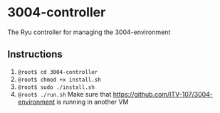 # 3004-controller
The Ryu controller for managing the 3004-environment

## Instructions
1. `@root$ cd 3004-controller`
2. `@root$ chmod +x install.sh`
3. `@root$ sudo ./install.sh`
4. `@root$ ./run.sh`
Make sure that https://github.com/ITV-107/3004-environment is running in another VM
